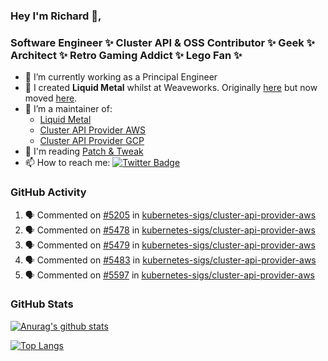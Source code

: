 ### Hey I'm Richard 👋, 

<h3 align="left">Software Engineer ✨ Cluster API & OSS Contributor ✨ Geek ✨ Architect ✨ Retro Gaming Addict ✨ Lego Fan ✨</h3>

- 🔭 I’m currently working as a Principal Engineer
- 📯 I created **Liquid Metal** whilst at Weaveworks. Originally [here](https://github.com/weaveworks-liquidmetal) but now moved [here](https://github.com/liquidmetal-dev).
- 👯 I’m a maintainer of:
  -  [Liquid Metal](https://github.com/liquidmetal-dev)
  -  [Cluster API Provider AWS](https://github.com/kubernetes-sigs/cluster-api-provider-aws)
  -  [Cluster API Provider GCP](https://github.com/kubernetes-sigs/cluster-api-provider-gcp)
- 💬 I'm reading [Patch & Tweak](https://bjooks.com/products/patch-tweak-exploring-modular-synthesis)
- 📫 How to reach me: [![Twitter Badge](https://img.shields.io/badge/-@fruit_case-00acee?style=flat&logo=Twitter&logoColor=white)](https://twitter.com/intent/follow?screen_name=fruit_case "Follow on Twitter")

### GitHub Activity 

<!--START_SECTION:activity-->
1. 🗣 Commented on [#5205](https://github.com/kubernetes-sigs/cluster-api-provider-aws/pull/5205#issuecomment-3198228091) in [kubernetes-sigs/cluster-api-provider-aws](https://github.com/kubernetes-sigs/cluster-api-provider-aws)
2. 🗣 Commented on [#5478](https://github.com/kubernetes-sigs/cluster-api-provider-aws/pull/5478#issuecomment-3198197111) in [kubernetes-sigs/cluster-api-provider-aws](https://github.com/kubernetes-sigs/cluster-api-provider-aws)
3. 🗣 Commented on [#5479](https://github.com/kubernetes-sigs/cluster-api-provider-aws/pull/5479#issuecomment-3198194280) in [kubernetes-sigs/cluster-api-provider-aws](https://github.com/kubernetes-sigs/cluster-api-provider-aws)
4. 🗣 Commented on [#5483](https://github.com/kubernetes-sigs/cluster-api-provider-aws/pull/5483#issuecomment-3198192029) in [kubernetes-sigs/cluster-api-provider-aws](https://github.com/kubernetes-sigs/cluster-api-provider-aws)
5. 🗣 Commented on [#5597](https://github.com/kubernetes-sigs/cluster-api-provider-aws/pull/5597#issuecomment-3198189481) in [kubernetes-sigs/cluster-api-provider-aws](https://github.com/kubernetes-sigs/cluster-api-provider-aws)
<!--END_SECTION:activity-->

### GitHub Stats

[![Anurag's github stats](https://github-readme-stats.vercel.app/api?username=richardcase&count_private=true&show_icons=true)](https://github.com/anuraghazra/github-readme-stats)

[![Top Langs](https://github-readme-stats.vercel.app/api/top-langs/?username=richardcase&hide=html&layout=compact)](https://github.com/anuraghazra/github-readme-stats)
